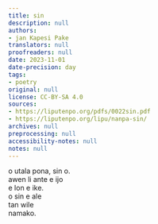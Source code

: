 ```yaml
---
title: sin
description: null
authors:
- jan Kapesi Pake
translators: null
proofreaders: null
date: 2023-11-01
date-precision: day
tags:
- poetry
original: null
license: CC-BY-SA 4.0
sources:
- https://liputenpo.org/pdfs/0022sin.pdf
- https://liputenpo.org/lipu/nanpa-sin/
archives: null
preprocessing: null
accessibility-notes: null
notes: null
---
```


o utala pona, sin o.  
awen li ante e ijo  
e lon e ike.  
o sin e ale  
tan wile  
namako.